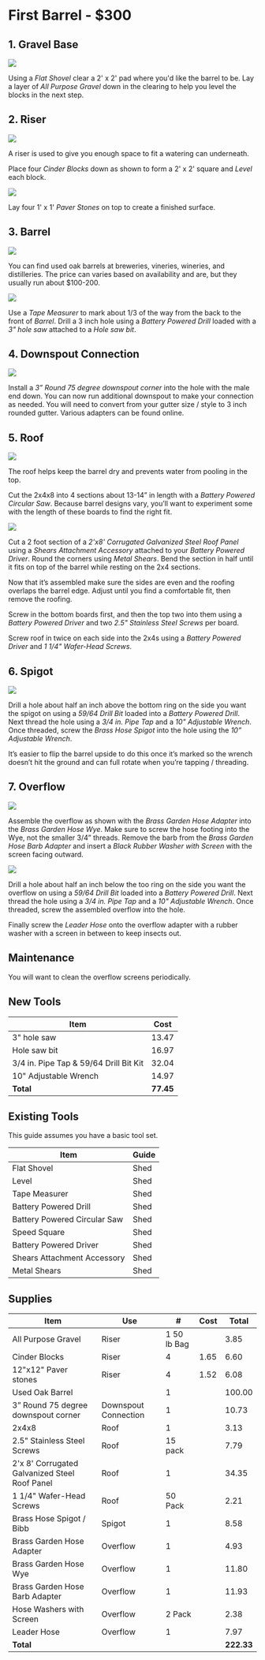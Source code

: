 # First Barrel - $300

## 1. Gravel Base
![](svgs/01.svg)

Using a *Flat Shovel* clear a 2' x 2' pad where you'd like the barrel to be. Lay a layer of *All Purpose Gravel* down in the clearing to help you level the blocks in the next step.

## 2. Riser
![](svgs/02.svg)

A riser is used to give you enough space to fit a watering can underneath.

Place four *Cinder Blocks* down as shown to form a 2' x 2' square and *Level* each block.

![](svgs/02b.svg)

Lay four 1' x 1' *Paver Stones* on top to create a finished surface. 

## 3. Barrel

![](svgs/03.svg)

You can find used oak barrels at breweries, vineries, wineries, and distilleries. The price can varies based on availability and are, but they usually run about $100-200.

![](svgs/03b.svg)

Use a *Tape Measurer* to mark about 1/3 of the way from the back to the front of *Barrel*. Drill a 3 inch hole using a *Battery Powered Drill* loaded with a *3" hole saw* attached to a *Hole saw bit*.

## 4. Downspout Connection
![](svgs/04.svg)

Install a *3” Round 75 degree downspout corner* into the hole with the male end down. You can now run additional downspout to make your connection as needed. You will need to convert from your gutter size / style to 3 inch rounded gutter. Various adapters can be found online.

## 5. Roof
![](svgs/05.svg)

The roof helps keep the barrel dry and prevents water from pooling in the top.

Cut the 2x4x8 into 4 sections about 13-14” in length with a *Battery Powered Circular Saw*. Because barrel designs vary, you’ll want to experiment some with the length of these boards to find the right fit.

![](svgs/05b.svg)

Cut a 2 foot section of a *2'x8' Corrugated Galvanized Steel Roof Panel* using a *Shears Attachment Accessory* attached to your *Battery Powered Driver*. Round  the corners using *Metal Shears*. Bend the section in half until it fits on top of the barrel while resting on the 2x4 sections. 

Now that it’s assembled make sure the sides are even and the roofing overlaps the barrel edge. Adjust until you find a comfortable fit, then remove the roofing.

Screw in the bottom boards first, and then the top two into them using a *Battery Powered Driver* and two *2.5" Stainless Steel Screws* per board.

Screw roof in twice on each side into the 2x4s using a *Battery Powered Driver* and *1 1/4" Wafer-Head Screws*.

## 6. Spigot
![](svgs/06.svg)

Drill a hole about half an inch above the bottom ring on the side you want the spigot on using a *59/64 Drill Bit* loaded into a *Battery Powered Drill*. Next thread the hole using a *3/4 in. Pipe Tap* and a *10" Adjustable Wrench*. Once threaded, screw the *Brass Hose Spigot* into the hole using the *10” Adjustable Wrench*.

It’s easier to flip the barrel upside to do this once it’s marked so the wrench doesn’t hit the ground and can full rotate when you’re tapping / threading.

## 7. Overflow
![](svgs/07.svg)

Assemble the overflow as shown with the *Brass Garden Hose Adapter* into the *Brass Garden Hose Wye*. Make sure to screw the hose footing into the Wye, not the smaller 3/4” threads. Remove the barb from the *Brass Garden Hose Barb Adapter* and insert a *Black Rubber Washer with Screen* with the screen facing outward.

![](svgs/07b.svg)

Drill a hole about half an inch below the too ring on the side you want the overflow on using a *59/64 Drill Bit* loaded into a *Battery Powered Drill*. Next thread the hole using a *3/4 in. Pipe Tap* and a *10" Adjustable Wrench*. Once threaded, screw the assembled overflow into the hole.

Finally screw the *Leader Hose* onto the overflow adapter with a rubber washer with a screen in between to keep insects out.

## Maintenance

You will want to clean the overflow screens periodically.

## New Tools

| Item | Cost |
|---|---|
| 3" hole saw | 13.47 |
| Hole saw bit | 16.97 |
| 3/4 in. Pipe Tap & 59/64 Drill Bit Kit | 32.04 |
| 10" Adjustable Wrench | 14.97 |
| **Total** | **77.45** |

## Existing Tools

This guide assumes you have a basic tool set.

| Item | Guide |
|---|---|
| Flat Shovel | Shed |
| Level | Shed |
| Tape Measurer | Shed |
| Battery Powered Drill | Shed |
| Battery Powered Circular Saw | Shed |
| Speed Square | Shed |
| Battery Powered Driver | Shed |
| Shears Attachment Accessory | Shed |
| Metal Shears | Shed |

## Supplies

| Item | Use | # | Cost | Total |
|---|---|---|---|---|
| All Purpose Gravel | Riser | 1 50 lb Bag | | 3.85 |
| Cinder Blocks | Riser | 4 | 1.65 | 6.60 |
| 12"x12" Paver stones | Riser | 4 | 1.52 | 6.08 |
| Used Oak Barrel | | 1 | | 100.00 |
| 3” Round 75 degree downspout corner | Downspout Connection | 1 | | 10.73 |
| 2x4x8 | Roof | 1 | | 3.13
| 2.5" Stainless Steel Screws | Roof | 15 pack |   | 7.79
| 2'x 8' Corrugated Galvanized Steel Roof Panel | Roof | 1 | | 34.35 |
| 1 1/4" Wafer-Head Screws | Roof | 50 Pack |  | 2.21
| Brass Hose Spigot / Bibb | Spigot | 1 | | 8.58 |
| Brass Garden Hose Adapter | Overflow | 1 | | 4.93 |
| Brass Garden Hose Wye | Overflow | 1 | | 11.80 |
| Brass Garden Hose Barb Adapter | Overflow | 1 | | 11.93 |
| Hose Washers with Screen | Overflow | 2 Pack | | 2.38 |
| Leader Hose | Overflow | 1 | | 7.97 |
| **Total** | |||**222.33**
	 
